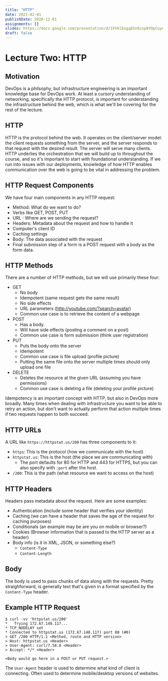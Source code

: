 ```yaml
---
title: "HTTP"
date: 2021-02-01
publishDate: 2020-12-01
assignments: []
slides: https://docs.google.com/presentation/d/1FVklEogqEGn6zsp8YOpCuynUCCvhB6mXusB979pMCak/edit#slide=id.p
draft: false
---
```


# Lecture Two: HTTP

## Motivation
DevOps is a philsophy, but infrastructure engineering is an important knowledge base for DevOps work. At least a cursory understanding of networking, specifically the HTTP protocol, is important for understanding the infrastructure behind the web, which is what we'll be covering for the rest of the lecture.

## HTTP

HTTP is the protocol behind the web. It operates on the client/server model: the client requests something from the server, and the server responds to that request with the desired result. The server will serve many clients. HTTP underlies the orchestration that we will build up to throughout the course, and so it's important to start with foundational understanding. If we run into issues with our deployments, knowledge of how HTTP enables communication over the web is going to be vital in addressing the problem.


## HTTP Request Components

We have four main components in any HTTP request:
 - Method: What do we want to do? 
  - Verbs like GET, POST, PUT
 - URL : Where are we sending the request?
 - Headers: Metadata about the request and how to handle it
  - Computer's client ID
  - Caching settings
 - Body: The data associated with the request
  - Final submission step of a form is a POST request with a body as the form data.

## HTTP Methods

There are a number of HTTP methods, but we will use primarily these four:
 - GET
   - No body
   - Idempotent (same request gets the same result)
   - No side effects
   - URL parameters (http://youtube.com/?search=avatar)
   - Common use case is to retrieve the content of a webpage
 - POST
   - Has a body.
   - Will have side effects (posting a comment on a post)
   - Common use case is form submission (think user registration)
 - PUT
   - Puts the body onto the server
   - Idempotent
   - Common use case is file upload (profile picture)
    - Putting the same file onto the server multiple times should only upload one file
 - DELETE
   - Deletes the resource at the given URL (assuming you have permissions)
   - Common use case is deleting a file (deleting your profile picture)

Idempotency is an important concept with HTTP, but also in DevOps more broadly. Many times when dealing with infrastructure you want to be able to retry an action, but don't want to actually perform that action multiple times if two requests happen to both succeed.

## HTTP URLs

A URL like `https://httpstat.us/200` has three components to it:
  - `https`: This is the protocol (how we communicate with the host)
  - `httpstat.us`: This is the host (the place we are communicating with)
    - The port defaults for 80 for HTTP and 443 for HTTPS, but you can also specify with `:port` after the host.
  - `/200`: This is the path (what resource we want to access on the host)

## HTTP Headers

Headers pass metadata about the request. Here are some examples:
  - Authentication (include some header that verifies your identity)
  - Caching (we can have a header that saves the age of the request for caching purposes)
  - Conditionals (an example may be are you on mobile or browser?)
  - Cookies (Browser information that is passed to the HTTP server as a header)
  - Body info (is it in XML, JSON, or something else?)
    - `Content-Type`
    - `Content-Length`

## Body

The body is used to pass chunks of data along with the requests. Pretty straighforward, is generally text that's given in a format specified by the `Content-Type` header.

## Example HTTP Request
```
$ curl -vv 'httpstat.us/200'
*   Trying 172.67.148.117...
* TCP_NODELAY set
* Connected to httpstat.us (172.67.148.117) port 80 (#0)
> GET /200 HTTP/1.1 <Method, route and HTTP version>
> Host: httpstat.us <Header>
> User-Agent: curl/7.58.0 <Header>
> Accept: */* <Header>

<Body would go here in a POST or PUT request.>
```

The `User-Agent` header is used to determine what kind of client is connecting. Often used to determine mobile/desktop versions of websites.

